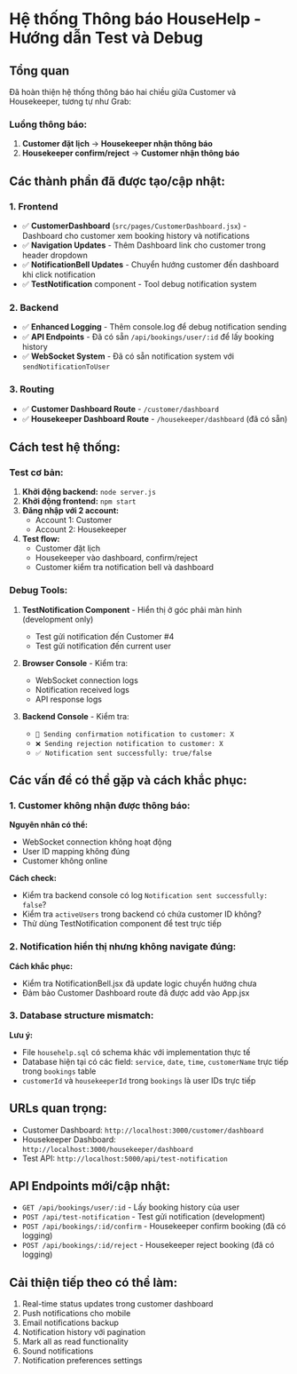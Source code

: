 # Hệ thống Thông báo HouseHelp - Hướng dẫn Test và Debug

## Tổng quan
Đã hoàn thiện hệ thống thông báo hai chiều giữa Customer và Housekeeper, tương tự như Grab:

### Luồng thông báo:
1. **Customer đặt lịch** → **Housekeeper nhận thông báo**
2. **Housekeeper confirm/reject** → **Customer nhận thông báo**

## Các thành phần đã được tạo/cập nhật:

### 1. Frontend
- ✅ **CustomerDashboard** (`src/pages/CustomerDashboard.jsx`) - Dashboard cho customer xem booking history và notifications
- ✅ **Navigation Updates** - Thêm Dashboard link cho customer trong header dropdown
- ✅ **NotificationBell Updates** - Chuyển hướng customer đến dashboard khi click notification
- ✅ **TestNotification** component - Tool debug notification system

### 2. Backend  
- ✅ **Enhanced Logging** - Thêm console.log để debug notification sending
- ✅ **API Endpoints** - Đã có sẵn `/api/bookings/user/:id` để lấy booking history
- ✅ **WebSocket System** - Đã có sẵn notification system với `sendNotificationToUser`

### 3. Routing
- ✅ **Customer Dashboard Route** - `/customer/dashboard`
- ✅ **Housekeeper Dashboard Route** - `/housekeeper/dashboard` (đã có sẵn)

## Cách test hệ thống:

### Test cơ bản:
1. **Khởi động backend:** `node server.js`
2. **Khởi động frontend:** `npm start`
3. **Đăng nhập với 2 account:**
   - Account 1: Customer 
   - Account 2: Housekeeper
4. **Test flow:**
   - Customer đặt lịch
   - Housekeeper vào dashboard, confirm/reject
   - Customer kiểm tra notification bell và dashboard

### Debug Tools:
1. **TestNotification Component** - Hiển thị ở góc phải màn hình (development only)
   - Test gửi notification đến Customer #4
   - Test gửi notification đến current user
   
2. **Browser Console** - Kiểm tra:
   - WebSocket connection logs
   - Notification received logs
   - API response logs

3. **Backend Console** - Kiểm tra:
   - `🎉 Sending confirmation notification to customer: X`
   - `❌ Sending rejection notification to customer: X`
   - `✅ Notification sent successfully: true/false`

## Các vấn đề có thể gặp và cách khắc phục:

### 1. Customer không nhận được thông báo:
**Nguyên nhân có thể:**
- WebSocket connection không hoạt động
- User ID mapping không đúng
- Customer không online

**Cách check:**
- Kiểm tra backend console có log `Notification sent successfully: false`?
- Kiểm tra `activeUsers` trong backend có chứa customer ID không?
- Thử dùng TestNotification component để test trực tiếp

### 2. Notification hiển thị nhưng không navigate đúng:
**Cách khắc phục:**
- Kiểm tra NotificationBell.jsx đã update logic chuyển hướng chưa
- Đảm bảo Customer Dashboard route đã được add vào App.jsx

### 3. Database structure mismatch:
**Lưu ý:** 
- File `househelp.sql` có schema khác với implementation thực tế
- Database hiện tại có các field: `service`, `date`, `time`, `customerName` trực tiếp trong `bookings` table
- `customerId` và `housekeeperId` trong `bookings` là user IDs trực tiếp

## URLs quan trọng:
- Customer Dashboard: `http://localhost:3000/customer/dashboard`
- Housekeeper Dashboard: `http://localhost:3000/housekeeper/dashboard`
- Test API: `http://localhost:5000/api/test-notification`

## API Endpoints mới/cập nhật:
- `GET /api/bookings/user/:id` - Lấy booking history của user
- `POST /api/test-notification` - Test gửi notification (development)
- `POST /api/bookings/:id/confirm` - Housekeeper confirm booking (đã có logging)
- `POST /api/bookings/:id/reject` - Housekeeper reject booking (đã có logging)

## Cải thiện tiếp theo có thể làm:
1. Real-time status updates trong customer dashboard
2. Push notifications cho mobile
3. Email notifications backup
4. Notification history với pagination
5. Mark all as read functionality
6. Sound notifications
7. Notification preferences settings

